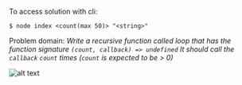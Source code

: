 To access solution with cli:

``` $ node index <count(max 50)> "<string>" ```

Problem domain: _Write a recursive function called loop that has the function signature `(count, callback) => undefined` It should call the `callback` `count` times (`count` is expected to be > 0)_

![alt text](https://github.com/EnderSmith/WhiteBoardChallenges/blob/whiteboard-challenge-05/whiteboard-challenge-05/pseudo-solution.jpg?raw=true)
